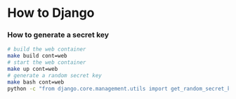 # How to Django

### How to generate a secret key
```bash
# build the web container
make build cont=web
# start the web container
make up cont=web
# generate a random secret key
make bash cont=web
python -c "from django.core.management.utils import get_random_secret_key; print(get_random_secret_key())"
```